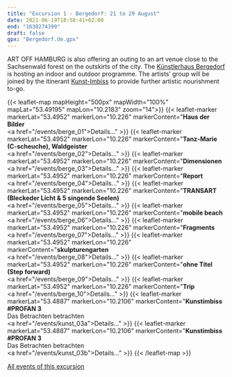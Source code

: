 ```yaml
---
title: "Excursion 1 - Bergedorf: 21 to 29 August"
date: 2021-06-19T18:58:41+02:00
end: "1630274399"
draft: false
gpx: "Bergedorf.de.gpx"
---
```


ART OFF HAMBURG is also offering an outing to an art venue close to the Sachsenwald forest on the outskirts of the city. The [Künstlerhaus Bergedorf](/places/k_nstler_innenhaus_bergedorf/) is hosting an indoor and outdoor programme. The 
artists’ group will be joined by the itinerant [Kunst-Imbiss](/places/kunst-imbiss/) to provide further artistic nourishment to-go.

{{< leaflet-map mapHeight="500px" mapWidth="100%" mapLat="53.49195" mapLon="10.2183" zoom="14">}}
    {{< leaflet-marker markerLat="53.4952" markerLon="10.226" markerContent="<b>Haus der Bilder</b><br><a href=\"/events/berge_01\">Details...</a>" >}}
    {{< leaflet-marker markerLat="53.4952" markerLon="10.226" markerContent="<b>Tanz-Marie (C-scheuche), Waldgeister</b><br><a href=\"/events/berge_02\">Details...</a>" >}}
    {{< leaflet-marker markerLat="53.4952" markerLon="10.226" markerContent="<b>Dimensionen</b><br><a href=\"/events/berge_03\">Details...</a>" >}}
    {{< leaflet-marker markerLat="53.4952" markerLon="10.226" markerContent="<b>Report</b><br><a href=\"/events/berge_04\">Details...</a>" >}}
    {{< leaflet-marker markerLat="53.4952" markerLon="10.226" markerContent="<b>TRANSART (Bleckeder Licht & 5 singende Seelen)</b><br><a href=\"/events/berge_05\">Details...</a>" >}}
    {{< leaflet-marker markerLat="53.4952" markerLon="10.226" markerContent="<b>mobile beach</b><br><a href=\"/events/berge_06\">Details...</a>" >}}
    {{< leaflet-marker markerLat="53.4952" markerLon="10.226" markerContent="<b>Fragments</b><br><a href=\"/events/berge_07\">Details...</a>" >}}
    {{< leaflet-marker markerLat="53.4952" markerLon="10.226" markerContent="<b>skulpturengarten</b><br><a href=\"/events/berge_08\">Details...</a>" >}}
    {{< leaflet-marker markerLat="53.4952" markerLon="10.226" markerContent="<b>ohne Titel (Step forward)</b><br><a href=\"/events/berge_09\">Details...</a>" >}}
    {{< leaflet-marker markerLat="53.4952" markerLon="10.226" markerContent="<b>Trip</b><br><a href=\"/events/berge_10\">Details...</a>" >}}
    {{< leaflet-marker markerLat="53.4887" markerLon="10.2106" markerContent="<b>Kunstimbiss #PROFAN 3</b><br>Das Betrachten betrachten</br><a href=\"/events/kunst_03a\">Details...</a>" >}}
    {{< leaflet-marker markerLat="53.4887" markerLon="10.2106" markerContent="<b>Kunstimbiss #PROFAN 3</b><br>Das Betrachten betrachten</br><a href=\"/events/kunst_03b\">Details...</a>" >}}
{{< /leaflet-map >}}

<!--more-->

[All events of this excursion](/walks/bergedorf/)
